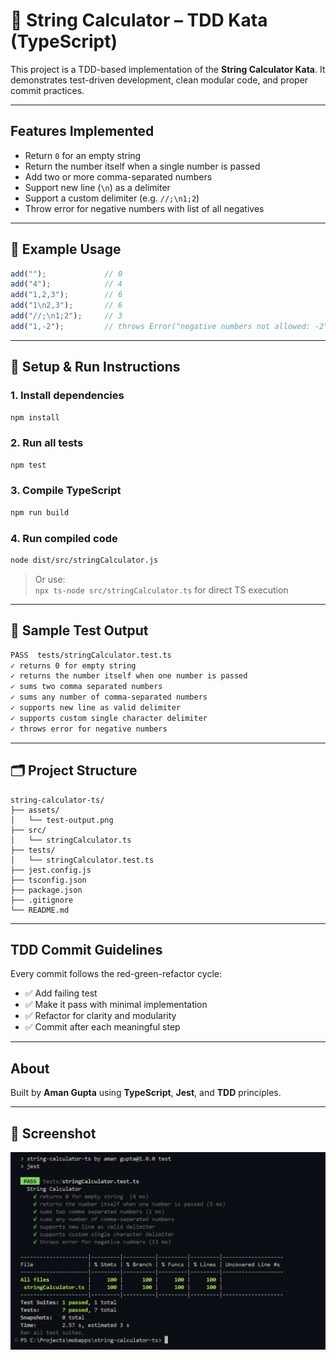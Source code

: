 # 📐 String Calculator – TDD Kata (TypeScript)

This project is a TDD-based implementation of the **String Calculator Kata**. It demonstrates test-driven development, clean modular code, and proper commit practices.

---

##  Features Implemented

- Return `0` for an empty string  
- Return the number itself when a single number is passed  
- Add two or more comma-separated numbers  
- Support new line (`\n`) as a delimiter  
- Support a custom delimiter (e.g. `//;\n1;2`)  
- Throw error for negative numbers with list of all negatives  

---

## 🧪 Example Usage

```ts
add("");             // 0
add("4");            // 4
add("1,2,3");        // 6
add("1\n2,3");       // 6
add("//;\n1;2");     // 3
add("1,-2");         // throws Error("negative numbers not allowed: -2")
```

---

## 🔧 Setup & Run Instructions

### 1. Install dependencies

```bash
npm install
```

### 2. Run all tests

```bash
npm test
```

### 3. Compile TypeScript

```bash
npm run build
```

### 4. Run compiled code

```bash
node dist/src/stringCalculator.js
```

> Or use:  
> `npx ts-node src/stringCalculator.ts` for direct TS execution

---

## 🧪 Sample Test Output

```bash
PASS  tests/stringCalculator.test.ts
✓ returns 0 for empty string
✓ returns the number itself when one number is passed
✓ sums two comma separated numbers
✓ sums any number of comma-separated numbers
✓ supports new line as valid delimiter
✓ supports custom single character delimiter
✓ throws error for negative numbers
```

---

## 🗂️ Project Structure

```
string-calculator-ts/
├── assets/
│   └── test-output.png
├── src/
│   └── stringCalculator.ts
├── tests/
│   └── stringCalculator.test.ts
├── jest.config.js
├── tsconfig.json
├── package.json
├── .gitignore
└── README.md
```

---

## TDD Commit Guidelines

Every commit follows the red-green-refactor cycle:

- ✅ Add failing test  
- ✅ Make it pass with minimal implementation  
- ✅ Refactor for clarity and modularity  
- ✅ Commit after each meaningful step  

---

## About

Built by **Aman Gupta** using **TypeScript**, **Jest**, and **TDD** principles.

---

## 📸 Screenshot

![Test Output](./assets/test-output.png)
